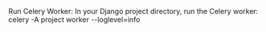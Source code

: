 






Run Celery Worker: In your Django project directory, run the Celery worker:
celery -A project worker --loglevel=info